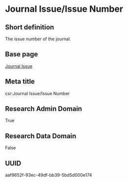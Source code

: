 # Journal Issue/Issue Number
## Short definition
The issue number of the journal.
## Base page
[Journal Issue](https://github.com/EuroCRIS/CASRAI-Dictionairies/blob/main/Objects/Journal%20Issue.md)
## Meta title
csr:Journal Issue/Issue Number
## Research Admin Domain
True
## Research Data Domain
False
## UUID
aaf9652f-93ec-49df-bb39-5bd5d000e174
